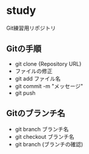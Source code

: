# study
Git練習用リポジトリ

## Gitの手順

- git clone {Repository URL}
- ファイルの修正
- git add ファイル名
- git commit -m "メッセージ"
- git push

## Gitのブランチ名

- git branch ブランチ名
- git checkout ブランチ名
- git branch (ブランチの確認)
